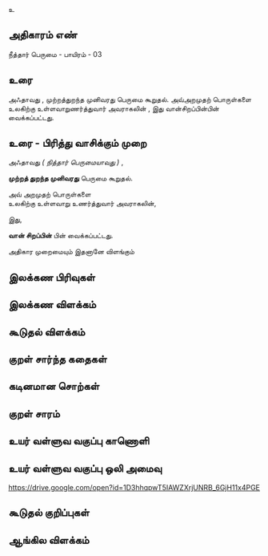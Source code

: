 உ


## அதிகாரம் எண்

நீத்தார் பெருமை - பாயிரம் - 03


## உரை

அஃதாவது , முற்றத்துறந்த முனிவரது பெருமை கூறுதல். அவ்அறமுதற் பொருள்களை உலகிற்கு உள்ளவாறுணர்த்துவார் அவராகலின் , இது வான்சிறப்பின்பின் வைக்கப்பட்டது.


## உரை - பிரித்து வாசிக்கும் முறை

அஃதாவது _( நித்தார் பெருமையாவது )_ ,  

**முற்றத் துறந்த முனிவரது** பெருமை கூறுதல்.  

அவ் அறமுதற் பொருள்களை  
உலகிற்கு உள்ளவாறு உணர்த்துவார் அவராகலின்,  

இது,  

**வான் சிறப்பின்** பின் வைக்கப்பட்டது.  

அதிகார முறைமையும் இதனானே விளங்கும்



## இலக்கண பிரிவுகள் 


## இலக்கண விளக்கம்


## கூடுதல் விளக்கம்


## குறள் சார்ந்த கதைகள் 


## கடினமான சொற்கள்


## குறள் சாரம் 


## உயர் வள்ளுவ வகுப்பு காணொளி


## உயர் வள்ளுவ வகுப்பு ஒலி அமைவு 
https://drive.google.com/open?id=1D3hhqpwT5IAWZXrjUNRB_6GjH11x4PGE

## கூடுதல் குறிப்புகள்


## ஆங்கில விளக்கம்

